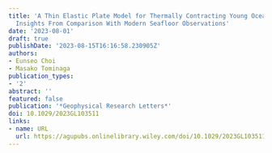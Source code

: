 ```yaml
---
title: 'A Thin Elastic Plate Model for Thermally Contracting Young Oceanic Lithosphere:
  Insights From Comparison With Modern Seafloor Observations'
date: '2023-08-01'
draft: true
publishDate: '2023-08-15T16:16:58.230905Z'
authors:
- Eunseo Choi
- Masako Tominaga
publication_types:
- '2'
abstract: ''
featured: false
publication: '*Geophysical Research Letters*'
doi: 10.1029/2023GL103511
links:
- name: URL
  url: https://agupubs.onlinelibrary.wiley.com/doi/10.1029/2023GL103511
---
```


